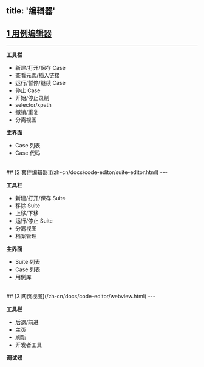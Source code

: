 title: '编辑器'
---

## [1 用例编辑器](/zh-cn/docs/code-editor/case-editor.html)
---

**工具栏**

- 新建/打开/保存 Case
- 查看元素/插入链接
- 运行/暂停/继续 Case
- 停止 Case
- 开始/停止录制
- selector/xpath
- 撤销/重复
- 分离视图

**主界面**

- Case 列表
- Case 代码

<br/>
## [2 套件编辑器](/zh-cn/docs/code-editor/suite-editor.html)
---

**工具栏**

- 新建/打开/保存 Suite
- 移除 Suite
- 上移/下移
- 运行/停止 Suite
- 分离视图
- 档案管理

**主界面**

- Suite 列表
- Case 列表
- 用例库

<br/>
## [3 网页视图](/zh-cn/docs/code-editor/webview.html)
---

**工具栏**

- 后退/前进
- 主页
- 刷新
- 开发者工具

**调试器**